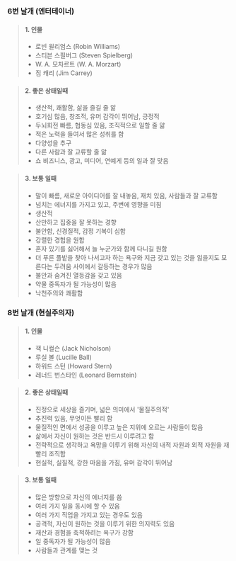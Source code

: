 
### 6번 날개 (엔터테이너)


> #### 1. 인물
>
> - 로빈 윌리엄스 (Robin Williams)
> - 스티븐 스필버그 (Steven Spielberg)
> - W. A. 모차르트 (W. A. Morzart)
> - 짐 캐리 (Jim Carrey)


> #### 2. 좋은 상태일때
>
> - 생산적, 쾌활함, 삶을 즐길 줄 앎
> - 호기심 많음, 창조적, 유머 감각이 뛰어남, 긍정적
> - 두뇌회전 빠름, 협동심 있음, 조직적으로 일할 줄 앎
> - 적은 노력을 들여서 많은 성취를 함
> - 다양성을 추구
> - 다른 사람과 잘 교류할 줄 앎
> - 쇼 비즈니스, 광고, 미디어, 연예게 등의 일과 잘 맞음



> #### 3. 보통 일때
>
> - 말이 빠름, 새로운 아이디어를 잘 내놓음, 재치 있음, 사람들과 잘 교류함
> - 넘치는 에너지를 가지고 있고, 주변에 영향을 미침
> - 생산적
> - 산만하고 집중을 잘 못하는 경향
> - 불안함, 신경질적, 감정 기복이 심함
> - 강렬한 경험을 원함
> - 혼자 있기를 싫어해서 늘 누군가와 함께 다니길 원함
> - 더 푸른 풀밭을 찾아 나서고자 하는 욕구와 지금 갖고 있는 것을 잃을지도 모른다는 두려움 사이에서 갈등하는 경우가 많음
> - 불안과 숨겨진 열등감을 갖고 있음
> - 약물 중독자가 될 가능성이 많음
> - 낙천주의와 쾌활함


### 8번 날개 (현실주의자)


> #### 1. 인물
>
> - 잭 니컬슨 (Jack Nicholson)
> - 루실 볼 (Lucille Ball)
> - 하워드 스턴 (Howard Stern)
> - 레너드 번스타인 (Leonard Bernstein)



> #### 2. 좋은 상태일때
>
> - 진정으로 세상을 즐기며, 넓은 의미에서 '물질주의적'
> - 추진력 있음, 무엇이든 빨리 함
> - 물질적인 면에서 성공을 이루고 높은 지위에 오르는 사람들이 많음
> - 삶에서 자신이 원하는 것은 반드시 이루려고 함
> - 전략적으로 생각하고 욕망을 이루기 위해 자신의 내적 자원과 외적 자원을 재빨리 조직함
> - 현실적, 실질적, 강한 마음을 가짐, 유머 감각이 뛰어남


> #### 3. 보통 일때
>
> - 많은 방향으로 자신의 에너지를 씀
> - 여러 가지 일을 동시에 할 수 있음
> - 여러 가지 직업을 가지고 있는 경우도 있음
> - 공격적, 자신이 원하는 것을 이루기 위한 의지력도 있음
> - 재산과 경험을 축적하려는 욕구가 강함
> - 일 중독자가 될 가능성이 많음
> - 사람들과 관계를 맺는 것